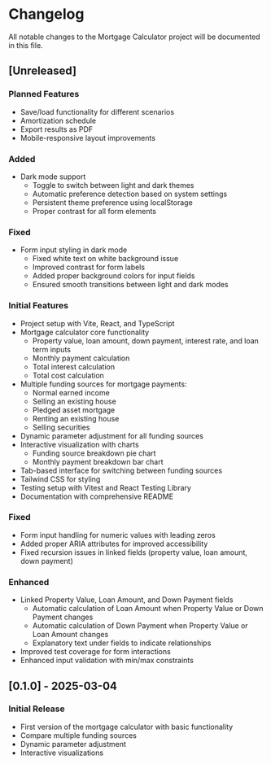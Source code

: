 # Changelog

All notable changes to the Mortgage Calculator project will be documented in this file.

## [Unreleased]

### Planned Features
- Save/load functionality for different scenarios
- Amortization schedule
- Export results as PDF
- Mobile-responsive layout improvements

### Added
- Dark mode support
  - Toggle to switch between light and dark themes
  - Automatic preference detection based on system settings
  - Persistent theme preference using localStorage
  - Proper contrast for all form elements

### Fixed
- Form input styling in dark mode
  - Fixed white text on white background issue
  - Improved contrast for form labels
  - Added proper background colors for input fields
  - Ensured smooth transitions between light and dark modes

### Initial Features
- Project setup with Vite, React, and TypeScript
- Mortgage calculator core functionality
  - Property value, loan amount, down payment, interest rate, and loan term inputs
  - Monthly payment calculation
  - Total interest calculation
  - Total cost calculation
- Multiple funding sources for mortgage payments:
  - Normal earned income
  - Selling an existing house
  - Pledged asset mortgage
  - Renting an existing house
  - Selling securities
- Dynamic parameter adjustment for all funding sources
- Interactive visualization with charts
  - Funding source breakdown pie chart
  - Monthly payment breakdown bar chart
- Tab-based interface for switching between funding sources
- Tailwind CSS for styling
- Testing setup with Vitest and React Testing Library
- Documentation with comprehensive README

### Fixed
- Form input handling for numeric values with leading zeros
- Added proper ARIA attributes for improved accessibility
- Fixed recursion issues in linked fields (property value, loan amount, down payment)

### Enhanced
- Linked Property Value, Loan Amount, and Down Payment fields
  - Automatic calculation of Loan Amount when Property Value or Down Payment changes
  - Automatic calculation of Down Payment when Property Value or Loan Amount changes
  - Explanatory text under fields to indicate relationships
- Improved test coverage for form interactions
- Enhanced input validation with min/max constraints

## [0.1.0] - 2025-03-04

### Initial Release
- First version of the mortgage calculator with basic functionality
- Compare multiple funding sources
- Dynamic parameter adjustment
- Interactive visualizations